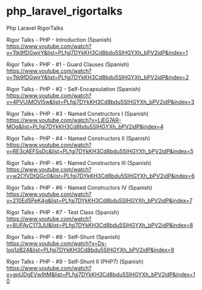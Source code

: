 # php_laravel_rigortalks
Php Laravel RigorTalks

Rigor Talks - PHP - Introduction (Spanish)
https://www.youtube.com/watch?v=Ttk9fDGwjrY&list=PLfgj7DYkKH3Cd8bdu5SIHGYXh_bPV2idP&index=1

Rigor Talks - PHP - #1 - Guard Clauses (Spanish)
https://www.youtube.com/watch?v=Ttk9fDGwjrY&list=PLfgj7DYkKH3Cd8bdu5SIHGYXh_bPV2idP&index=2

Rigor Talks - PHP - #2 - Self-Encapsulation (Spanish)
https://www.youtube.com/watch?v=4PVUiMOVl5w&list=PLfgj7DYkKH3Cd8bdu5SIHGYXh_bPV2idP&index=3

Rigor Talks - PHP - #3 - Named Constructors I (Spanish)
https://www.youtube.com/watch?v=LjEG7AR-MOg&list=PLfgj7DYkKH3Cd8bdu5SIHGYXh_bPV2idP&index=4

Rigor Talks - PHP - #4 - Named Constructors II (Spanish)
https://www.youtube.com/watch?v=RE3cAEFSsDc&list=PLfgj7DYkKH3Cd8bdu5SIHGYXh_bPV2idP&index=5

Rigor Talks - PHP - #5 - Named Constructors III (Spanish)
https://www.youtube.com/watch?v=w2CfVDtQGc0&list=PLfgj7DYkKH3Cd8bdu5SIHGYXh_bPV2idP&index=6

Rigor Talks - PHP - #6 - Named Constructors IV (Spanish)
https://www.youtube.com/watch?v=210Ed5PeK4g&list=PLfgj7DYkKH3Cd8bdu5SIHGYXh_bPV2idP&index=7

Rigor Talks - PHP - #7 - Test Class (Spanish)
https://www.youtube.com/watch?v=8UFAyC173JU&list=PLfgj7DYkKH3Cd8bdu5SIHGYXh_bPV2idP&index=8

Rigor Talks - PHP - #8 - Self-Shunt (Spanish)
https://www.youtube.com/watch?v=Ds-Iop1zB24&list=PLfgj7DYkKH3Cd8bdu5SIHGYXh_bPV2idP&index=9

Rigor Talks - PHP - #9 - Self-Shunt II (PHP7) (Spanish)
https://www.youtube.com/watch?v=gpUDgEVw9tM&list=PLfgj7DYkKH3Cd8bdu5SIHGYXh_bPV2idP&index=10

